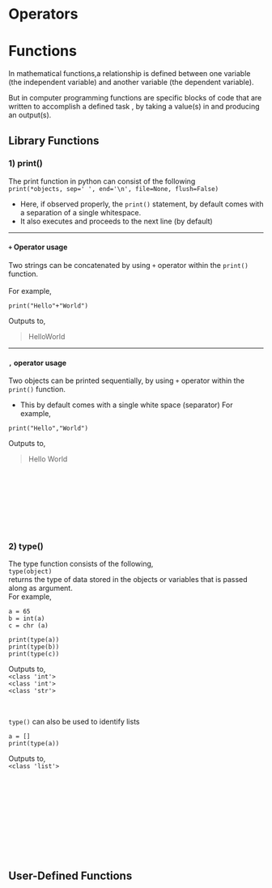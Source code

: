 # Operators
# Functions
In mathematical functions,a relationship is defined between one variable (the independent variable) and another variable (the dependent variable).

But in computer programming functions are specific blocks of code that are written to accomplish a defined task , by taking a value(s) in and producing an output(s).

## Library Functions
### 1) print() <br>
The print function in python can consist of the following <br>
`print(*objects, sep=' ', end='\n', file=None, flush=False)`<br>
- Here, if observed properly, the `print()` statement, by default comes with a separation of a single whitespace. <br>
- It also executes and proceeds to the next line (by default) <br> 
---------
#### `+` Operator usage
Two strings can be concatenated by using `+` operator within the `print()` function.
<br> <br>
For example, <br>
```
print("Hello"+"World")
```
Outputs to,  
>HelloWorld 
---------
#### `,` operator usage
Two objects can be printed sequentially, by using `+` operator within the `print()` function.<br>
- This by default comes with a single white space (separator)
For example, <br>
```
print("Hello","World")
```
Outputs to,  
>Hello World
>
<br> <br> 
---
<br> <br>

### 2) type() <br>
The type function consists of the following, <br>
`type(object)` <br>
returns the type of data stored in the objects or variables that is passed along as argument. <br>
For example,  <br>

 ```
a = 65
b = int(a)
c = chr (a)

print(type(a))
print(type(b))
print(type(c))
```
Outputs to, <br>
`<class 'int'>`<br>
`<class 'int'>`<br>
`<class 'str'>`<br>

<br>

`type()` can also be used to identify lists
```
a = []
print(type(a))
```

Outputs to, <br>
`<class 'list'>`





<br> <br><br><br><br><br><br><br><br>

## User-Defined Functions
